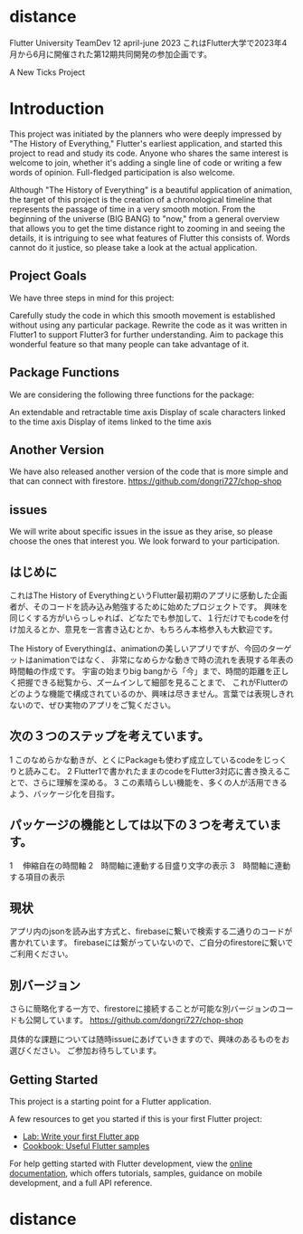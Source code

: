 # distance

Flutter University TeamDev 12 april-june 2023
これはFlutter大学で2023年4月から6月に開催された第12期共同開発の参加企画です。

A New Ticks Project

# Introduction

This project was initiated by the planners who were deeply impressed by "The History of Everything," Flutter's earliest application, and started this project to read and study its code. Anyone who shares the same interest is welcome to join, whether it's adding a single line of code or writing a few words of opinion. Full-fledged participation is also welcome.

Although "The History of Everything" is a beautiful application of animation, the target of this project is the creation of a chronological timeline that represents the passage of time in a very smooth motion. From the beginning of the universe (BIG BANG) to "now," from a general overview that allows you to get the time distance right to zooming in and seeing the details, it is intriguing to see what features of Flutter this consists of. Words cannot do it justice, so please take a look at the actual application.

## Project Goals

We have three steps in mind for this project:

Carefully study the code in which this smooth movement is established without using any particular package.
Rewrite the code as it was written in Flutter1 to support Flutter3 for further understanding.
Aim to package this wonderful feature so that many people can take advantage of it.

## Package Functions

We are considering the following three functions for the package:

An extendable and retractable time axis
Display of scale characters linked to the time axis
Display of items linked to the time axis

## Another Version

We have also released another version of the code that is more simple and that can connect with firestore.
https://github.com/dongri727/chop-shop

## issues

We will write about specific issues in the issue as they arise, so please choose the ones that interest you. We look forward to your participation.

## はじめに

これはThe History of EverythingというFlutter最初期のアプリに感動した企画者が、そのコードを読み込み勉強するために始めたプロジェクトです。
興味を同じくする方がいらっしゃれば、どなたでも参加して、１行だけでもcodeを付け加えるとか、意見を一言書き込むとか、もちろん本格参入も大歓迎です。

The History of Everythingは、animationの美しいアプリですが、今回のターゲットはanimationではなく、 非常になめらかな動きで時の流れを表現する年表の時間軸の作成です。 宇宙の始まりbig bangから「今」まで、時間的距離を正しく把握できる総覧から、ズームインして細部を見ることまで、 これがFlutterのどのような機能で構成されているのか、興味は尽きません。言葉では表現しきれないので、ぜひ実物のアプリをご覧ください。

## 次の３つのステップを考えています。
1 このなめらかな動きが、とくにPackageも使わず成立しているcodeをじっくりと読みこむ。
2 Flutter1で書かれたままのcodeをFlutter3対応に書き換えることで、さらに理解を深める。
3 この素晴らしい機能を、多くの人が活用できるよう、バッケージ化を目指す。

## パッケージの機能としては以下の３つを考えています。
1 　伸縮自在の時間軸
2　時間軸に連動する目盛り文字の表示
3　時間軸に連動する項目の表示

## 現状
アプリ内のjsonを読み出す方式と、firebaseに繋いで検索する二通りのコードが書かれています。
firebaseには繋がっていないので、ご自分のfirestoreに繋いでご利用ください。

## 別バージョン
さらに簡略化する一方で、firestoreに接続することが可能な別バージョンのコードも公開しています。
https://github.com/dongri727/chop-shop

具体的な課題については随時issueにあげていきますので、興味のあるものをお選びください。
ご参加お待ちしています。



## Getting Started

This project is a starting point for a Flutter application.

A few resources to get you started if this is your first Flutter project:

- [Lab: Write your first Flutter app](https://docs.flutter.dev/get-started/codelab)
- [Cookbook: Useful Flutter samples](https://docs.flutter.dev/cookbook)

For help getting started with Flutter development, view the
[online documentation](https://docs.flutter.dev/), which offers tutorials,
samples, guidance on mobile development, and a full API reference.
# distance
